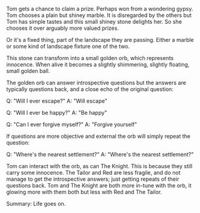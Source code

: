 Tom gets a chance to claim a prize. Perhaps won from a wondering gypsy. Tom chooses a plain but shiney marble. It is disregarded by the others but Tom has simple tastes and this small shiney stone delights her. So she chooses it over arguably more valued prizes.

Or it's a fixed thing, part of the landscape they are passing. Either a marble or some kind of landscape fixture one of the two.

This stone can transform into a small golden orb, which represents innocence. When alive it becomes a slightly shimmering, slightly floating, small golden ball.

The golden orb can answer introspective questions but the answers are typically questions back, and a close echo of the original question:

Q: "Will I ever escape?"
A: "Will escape"

Q: "Will I ever be happy?"
A: "Be happy"

Q: "Can I ever forgive myself?"
A: "Forgive yourself"

If questions are more objective and external the orb will simply repeat the question:

Q: "Where's the nearest settlement?"
A: "Where's the nearest settlement?"


Tom can interact with the orb, as can The Knight. This is because they still carry some innocence. The Tailor and Red are less fragile, and do not manage to get the introspective answers; just getting repeats of their questions back. Tom and The Knight are both more in-tune with the orb, it glowing more with them both but less with Red and The Tailor.



Summary:
Life goes on.
